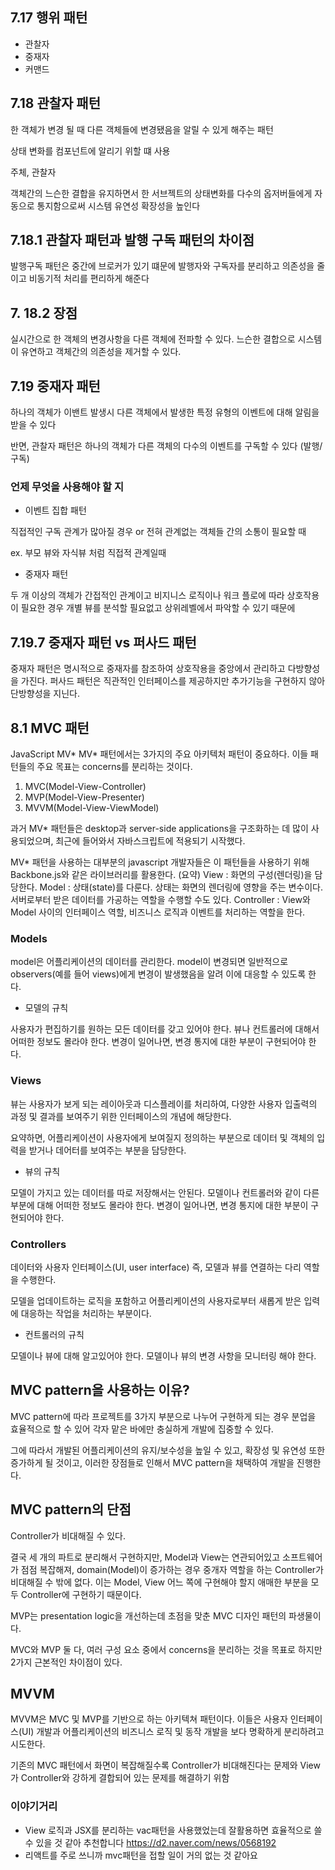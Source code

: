 ## 7.17 행위 패턴

-   관찰자
-   중재자
-   커맨드

## 7.18 관찰자 패턴

한 객체가 변경 될 때 다른 객체들에 변경됐음을 알릴 수 있게 해주는 패턴

상태 변화를 컴포넌트에 알리기 위할 떄 사용

주체, 관찰자

객체간의 느슨한 결합을 유지하면서 한 서브젝트의 상태변화를 다수의 옵저버들에게 자동으로 통지함으로써 시스템 유연성 확장성을 높인다

## 7.18.1 관찰자 패턴과 발행 구독 패턴의 차이점

발행구독 패턴은 중간에 브로커가 있기 떄문에 발행자와 구독자를 분리하고 의존성을 줄이고 비동기적 처리를 편리하게 해준다

## 7. 18.2 장점

실시간으로 한 객체의 변경사항을 다른 객체에 전파할 수 있다.
느슨한 결합으로 시스템이 유연하고 객체간의 의존성을 제거할 수 있다.

## 7.19 중재자 패턴

하나의 객체가 이밴트 발생시 다른 객체에서 발생한 특정 유형의 이벤트에 대해 알림을 받을 수 있다

반면, 관찰자 패턴은 하나의 객체가 다른 객체의 다수의 이벤트를 구독할 수 있다 (발행/구독)

### 언제 무엇을 사용해야 할 지

-   이벤트 집합 패턴

직접적인 구독 관계가 많아질 경우 or 전혀 관계없는 객체들 간의 소통이 필요할 때

ex. 부모 뷰와 자식뷰 처럼 직접적 관계일때

-   중재자 패턴

두 개 이상의 객체가 간접적인 관계이고 비지니스 로직이나 워크 플로에 따라 상호작용이 필요한 경우
개별 뷰를 분석할 필요없고 상위레벨에서 파악할 수 있기 때문에

## 7.19.7 중재자 패턴 vs 퍼사드 패턴

중재자 패턴은 명시적으로 중재자를 참조하여 상호작용을 중앙에서 관리하고 다방향성을 가진다.
퍼사드 패턴은 직관적인 인터페이스를 제공하지만 추가기능을 구현하지 않아 단방향성을 지닌다.

## 8.1 MVC 패턴

JavaScript MV*
MV* 패턴에서는 3가지의 주요 아키텍처 패턴이 중요하다. 이들 패턴들의 주요 목표는 concerns를 분리하는 것이다.

1. MVC(Model-View-Controller)
2. MVP(Model-View-Presenter)
3. MVVM(Model-View-ViewModel)

과거 MV\* 패턴들은 desktop과 server-side applications을 구조화하는 데 많이 사용되었으며, 최근에 들어와서 자바스크립트에 적용되기 시작했다.

MV\* 패턴을 사용하는 대부분의 javascript 개발자들은 이 패턴들을 사용하기 위해 Backbone.js와 같은 라이브러리를 활용한다.
(요약)
View : 화면의 구성(렌더링)을 담당한다.
Model : 상태(state)를 다룬다.
상태는 화면의 렌더링에 영향을 주는 변수이다.
서버로부터 받은 데이터를 가공하는 역할을 수행할 수도 있다.
Controller : View와 Model 사이의 인터페이스 역할, 비즈니스 로직과 이벤트를 처리하는 역할을 한다.

### Models

model은 어플리케이션의 데이터를 관리한다.
model이 변경되면 일반적으로 observers(예를 들어 views)에게 변경이 발생했음을 알려 이에 대응할 수 있도록 한다.

-   모델의 규칙

사용자가 편집하기를 원하는 모든 데이터를 갖고 있어야 한다.
뷰나 컨트롤러에 대해서 어떠한 정보도 몰라야 한다.
변경이 일어나면, 변경 통지에 대한 부분이 구현되어야 한다.

### Views

뷰는 사용자가 보게 되는 레이아웃과 디스플레이를 처리하여, 다양한 사용자 입출력의 과정 및 결과를 보여주기 위한 인터페이스의 개념에 해당한다.

요약하면, 어플리케이션이 사용자에게 보여질지 정의하는 부분으로 데이터 및 객체의 입력을 받거나 데어터를 보여주는 부분을 담당한다.

-   뷰의 규칙

모델이 가지고 있는 데이터를 따로 저장해서는 안된다.
모델이나 컨트롤러와 같이 다른 부분에 대해 어떠한 정보도 몰라야 한다.
변경이 일어나면, 변경 통지에 대한 부분이 구현되어야 한다.

### Controllers

데이터와 사용자 인터페이스(UI, user interface) 즉, 모델과 뷰를 연결하는 다리 역할을 수행한다.

모델을 업데이트하는 로직을 포함하고 어플리케이션의 사용자로부터 새롭게 받은 입력에 대응하는 작업을 처리하는 부분이다.

-   컨트롤러의 규칙

모델이나 뷰에 대해 알고있어야 한다.
모델이나 뷰의 변경 사항을 모니터링 해야 한다.

## MVC pattern을 사용하는 이유?

MVC pattern에 따라 프로젝트를 3가지 부분으로 나누어 구현하게 되는 경우 분업을 효율적으로 할 수 있어 각자 맡은 바에만 충실하게 개발에 집중할 수 있다.

그에 따라서 개발된 어플리케이션의 유지/보수성을 높일 수 있고, 확장성 및 유연성 또한 증가하게 될 것이고, 이러한 장점들로 인해서 MVC pattern을 채택하여 개발을 진행한다.

## MVC pattern의 단점

Controller가 비대해질 수 있다.

결국 세 개의 파트로 분리해서 구현하지만, Model과 View는 연관되어있고
소프트웨어가 점점 복잡해져, domain(Model)이 증가하는 경우 중개자 역할을 하는 Controller가 비대해질 수 밖에 없다.
이는 Model, View 어느 쪽에 구현해야 할지 애매한 부분을 모두 Controller에 구현하기 때문이다.

MVP는 presentation logic을 개선하는데 초점을 맞춘 MVC 디자인 패턴의 파생물이다.

MVC와 MVP 둘 다, 여러 구성 요소 중에서 concerns을 분리하는 것을 목표로 하지만 2가지 근본적인 차이점이 있다.

## MVVM

MVVM은 MVC 및 MVP를 기반으로 하는 아키텍쳐 패턴이다. 이들은 사용자 인터페이스(UI) 개발과 어플리케이션의 비즈니스 로직 및 동작 개발을 보다 명확하게 분리하려고 시도한다.

기존의 MVC 패턴에서 화면이 복잡해질수록 Controller가 비대해진다는 문제와 View가 Controller와 강하게 결합되어 있는 문제를 해결하기 위함

### 이야기거리

-  View 로직과 JSX를 분리하는 vac패턴을 사용했었는데 잘활용하면 효율적으로 쓸 수 있을 것 같아 추천합니다
https://d2.naver.com/news/0568192
- 리액트를 주로 쓰니까 mvc패턴을 접할 일이 거의 없는 것 같아요